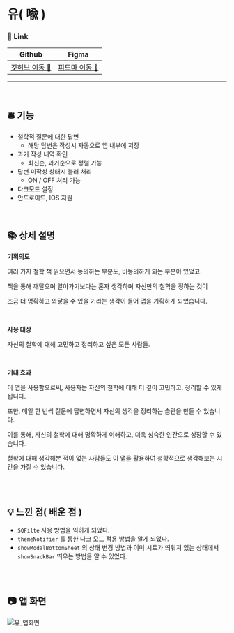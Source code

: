 # 유( 喩 )

### 🔗 Link

| Github | Figma |
| --- | --- |
| [깃허브 이동 🚀](https://github.com/LIMMIHEE/u-philosophy) | [피드마 이동 🚀](https://www.figma.com/file/I3xqjvp7U8EGRnVFpdf1Kb/%EC%B2%A0%ED%95%99-%EC%96%B4%ED%94%8C-%EB%94%94%EC%9E%90%EC%9D%B8-%EC%8B%9C%EC%95%88?type=design&node-id=0%3A1&t=kiPXyPYLQ080d2SI-1) |

---
<br/>

## 🛎️ 기능

- 철학적 질문에 대한 답변
    - 해당 답변은 작성시 자동으로 앱 내부에 저장
- 과거 작성 내역 확인
    - 최신순, 과거순으로 정렬 가능
- 답변 미작성 상태시 블러 처리
    - ON / OFF 처리 가능
- 다크모드 설정
- 안드로이드, IOS 지원

<br/>

## 📚 상세 설명

**기획의도**

여러 가지 철학 책 읽으면서 동의하는 부분도, 비동의하게 되는 부분이 있었고.

책을 통해 깨달으며 알아가기보다는 혼자 생각하며 자신만의 철학을 정하는 것이

조금 더 명확하고 와닿을 수 있을 거라는 생각이 들어 앱을 기획하게 되었습니다.

<br/>

**사용 대상**

자신의 철학에 대해 고민하고 정리하고 싶은 모든 사람들. 

<br/>

**기대 효과**

이 앱을 사용함으로써, 사용자는 자신의 철학에 대해 더 깊이 고민하고, 정리할 수 있게 됩니다. 

또한, 매일 한 번씩 질문에 답변하면서 자신의 생각을 정리하는 습관을 만들 수 있습니다. 

이를 통해, 자신의 철학에 대해 명확하게 이해하고, 더욱 성숙한 인간으로 성장할 수 있습니다.

철학에 대해 생각해본 적이 없는 사람들도 이 앱을 활용하여 철학적으로 생각해보는 시간을 가질 수 있습니다.

<br/>
<br/>

## 💡 느낀 점( 배운 점 )

- `SQFilte` 사용 방법을 익히게 되었다.
- `themeNotifier` 를 통한 다크 모드 적용 방법을 알게 되었다.
- `showModalBottomSheet` 의 상태 변경 방법과
이미 시트가 띄워져 있는 상태에서 `showSnackBar` 띄우는 방법을 알 수 있었다.

<br/>
<br/>

## 📷  앱 화면
![유_앱화면](https://github.com/LIMMIHEE/u-philosophy/assets/48482259/07f82ede-28e7-4045-944f-3009043b8e2b)


